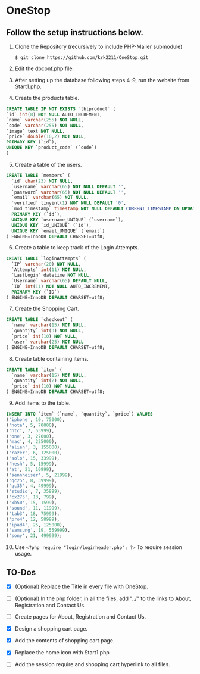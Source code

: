 # OneStop

## Follow the setup instructions below.
1.  Clone the Repository (recursively to include PHP-Mailer submodule)
    ```
    $ git clone https://github.com/krk2211/OneStop.git
    ```

2. Edit the dbconf.php file.

3. After setting up the database following steps 4-9, run the website from Start1.php.

4. Create the products table.
```sql
CREATE TABLE IF NOT EXISTS `tblproduct` (
`id` int(8) NOT NULL AUTO_INCREMENT,
`name` varchar(255) NOT NULL,
`code` varchar(255) NOT NULL,
`image` text NOT NULL,
`price` double(10,2) NOT NULL,
PRIMARY KEY (`id`),
UNIQUE KEY `product_code` (`code`)
)
```

5. Create a table of the users.
```sql
CREATE TABLE `members` (
  `id` char(23) NOT NULL,
  `username` varchar(65) NOT NULL DEFAULT '',
  `password` varchar(65) NOT NULL DEFAULT '',
  `email` varchar(65) NOT NULL,
  `verified` tinyint(1) NOT NULL DEFAULT '0',
  `mod_timestamp` timestamp NOT NULL DEFAULT CURRENT_TIMESTAMP ON UPDATE CURRENT_TIMESTAMP,
  PRIMARY KEY (`id`),
  UNIQUE KEY `username_UNIQUE` (`username`),
  UNIQUE KEY `id_UNIQUE` (`id`),
  UNIQUE KEY `email_UNIQUE` (`email`)
) ENGINE=InnoDB DEFAULT CHARSET=utf8;
```

6. Create a table to keep track of the Login Attempts.
```sql
CREATE TABLE `loginAttempts` (
  `IP` varchar(20) NOT NULL,
  `Attempts` int(11) NOT NULL,
  `LastLogin` datetime NOT NULL,
  `Username` varchar(65) DEFAULT NULL,
  `ID` int(11) NOT NULL AUTO_INCREMENT,
  PRIMARY KEY (`ID`)
) ENGINE=InnoDB DEFAULT CHARSET=utf8;
```

7. Create the Shopping Cart.
```sql
CREATE TABLE `checkout` (
  `name` varchar(15) NOT NULL,
  `quantity` int(3) NOT NULL,
  `price` int(10) NOT NULL,
  `user` varchar(25) NOT NULL
) ENGINE=InnoDB DEFAULT CHARSET=utf8;
```
8. Create table containing items.
```sql
CREATE TABLE `item` (
  `name` varchar(15) NOT NULL,
  `quantity` int(2) NOT NULL,
  `price` int(10) NOT NULL
) ENGINE=InnoDB DEFAULT CHARSET=utf8;
```

9. Add items to the table.
```sql
INSERT INTO `item` (`name`, `quantity`, `price`) VALUES
('iphone', 10, 75000),
('note', 5, 70000),
('htc', 7, 53999),
('one', 3, 27000),
('mac', 4, 225000),
('alien', 3, 155000),
('razer', 6, 125000),
('solo', 15, 33999),
('hesh', 5, 15999),
('at', 21, 10999),
('sennheiser', 5, 21999),
('qc25', 8, 39999),
('qc35', 4, 49999),
('studio', 7, 35999),
('cx275', 13, 799),
('xb50', 15, 1599),
('sound', 11, 11999),
('tab3', 18, 75999),
('pro4', 12, 58999),
('ipad4', 25, 125000),
('samsung', 19, 559999),
('sony', 21, 499999);
```

10. Use `<?php require "login/loginheader.php"; ?>` To require session usage.


## TO-Dos

- [X] \(Optional) Replace the Title in every file with OneStop.

- [ ] \(Optional) In the php folder, in all the files, add "../" to the links to About, Registration and Contact Us.

- [ ] Create pages for About, Registration and Contact Us.

- [x] Design a shopping cart page.

- [X] Add the contents of shopping cart page.

- [x] Replace the home icon with Start1.php

- [ ] Add the session require and shopping cart hyperlink to all files.
